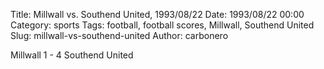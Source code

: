 Title: Millwall vs. Southend United, 1993/08/22
Date: 1993/08/22 00:00
Category: sports
Tags: football, football scores, Millwall, Southend United
Slug: millwall-vs-southend-united
Author: carbonero


Millwall 1 - 4 Southend United
